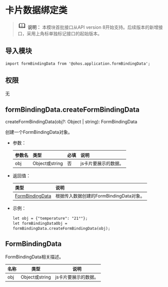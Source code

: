 # 卡片数据绑定类

> ![icon-note.gif](public_sys-resources/icon-note.gif) **说明：**
> 本模块首批接口从API version 8开始支持。后续版本的新增接口，采用上角标单独标记接口的起始版本。

## 导入模块

```
import formBindingData from '@ohos.application.formBindingData';
```

## 权限

无

## formBindingData.createFormBindingData

createFormBindingData(obj?: Object | string): FormBindingData

创建一个FormBindingData对象。

- 参数：

  | 参数名 | 类型           | 必填 | 说明                 |
  | ------ | -------------- | ---- | -------------------- |
  | obj    | Object或string | 否   | js卡片要展示的数据。 |



- 返回值：

  | 类型                                | 说明                                    |
  | ----------------------------------- | --------------------------------------- |
  | [FormBindingData](#formbindingdata) | 根据传入数据创建的FormBindingData对象。 |



- 示例：

  ```
  let obj = {"temperature": "21°"};
  let formBindingDataObj = formBindingData.createFormBindingData(obj);
  ```

## FormBindingData

FormBindingData相关描述。

| 名称 | 类型           | 说明                 |
| ---- | -------------- | -------------------- |
| obj  | Object或string | js卡片要展示的数据。 |